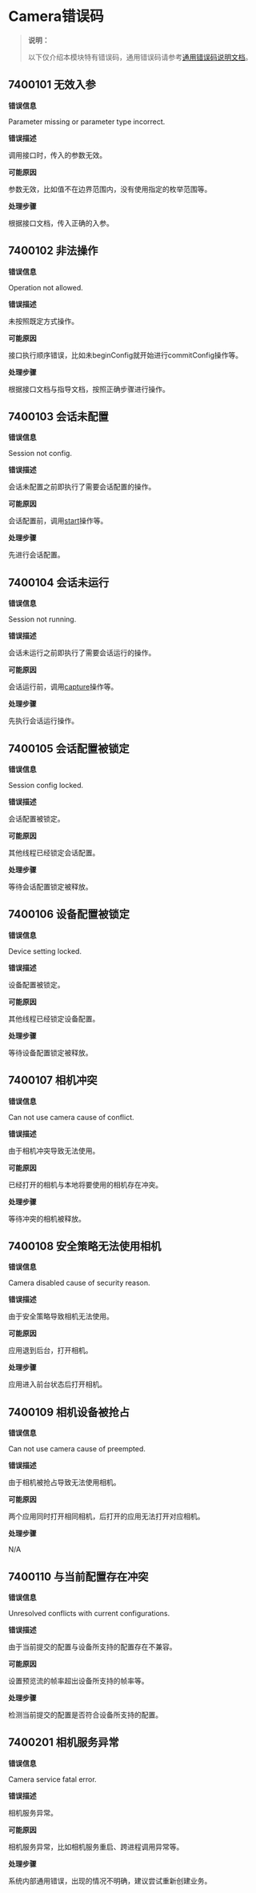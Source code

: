 # Camera错误码
<!--Kit: Camera Kit-->
<!--Subsystem: Multimedia-->
<!--Owner: @qano-->
<!--Designer: @leo_ysl-->
<!--Tester: @xchaosioda-->
<!--Adviser: @zengyawen-->

> **说明：**
>
> 以下仅介绍本模块特有错误码，通用错误码请参考[通用错误码说明文档](../errorcode-universal.md)。

## 7400101 无效入参

**错误信息**

Parameter missing or parameter type incorrect.

**错误描述**

调用接口时，传入的参数无效。

**可能原因**

参数无效，比如值不在边界范围内，没有使用指定的枚举范围等。

**处理步骤**

根据接口文档，传入正确的入参。

## 7400102 非法操作

**错误信息**

Operation not allowed.

**错误描述**

未按照既定方式操作。

**可能原因**

接口执行顺序错误，比如未beginConfig就开始进行commitConfig操作等。

**处理步骤**

根据接口文档与指导文档，按照正确步骤进行操作。

## 7400103 会话未配置

**错误信息**

Session not config.

**错误描述**

会话未配置之前即执行了需要会话配置的操作。

**可能原因**

会话配置前，调用[start](arkts-apis-camera-Session.md#start11-1)操作等。

**处理步骤**

先进行会话配置。

## 7400104 会话未运行

**错误信息**

Session not running.

**错误描述**

会话未运行之前即执行了需要会话运行的操作。

**可能原因**

会话运行前，调用[capture](arkts-apis-camera-PhotoOutput.md#capture)操作等。

**处理步骤**

先执行会话运行操作。

## 7400105 会话配置被锁定

**错误信息**

Session config locked.

**错误描述**

会话配置被锁定。

**可能原因**

其他线程已经锁定会话配置。

**处理步骤**

等待会话配置锁定被释放。

## 7400106 设备配置被锁定

**错误信息**

Device setting locked.

**错误描述**

设备配置被锁定。

**可能原因**

其他线程已经锁定设备配置。

**处理步骤**

等待设备配置锁定被释放。

## 7400107 相机冲突

**错误信息**

Can not use camera cause of conflict.

**错误描述**

由于相机冲突导致无法使用。

**可能原因**

已经打开的相机与本地将要使用的相机存在冲突。

**处理步骤**

等待冲突的相机被释放。

## 7400108 安全策略无法使用相机

**错误信息**

Camera disabled cause of security reason.

**错误描述**

由于安全策略导致相机无法使用。

**可能原因**

应用退到后台，打开相机。

**处理步骤**

应用进入前台状态后打开相机。

## 7400109 相机设备被抢占

**错误信息**

Can not use camera cause of preempted.

**错误描述**

由于相机被抢占导致无法使用相机。

**可能原因**

两个应用同时打开相同相机，后打开的应用无法打开对应相机。

**处理步骤**

N/A

## 7400110 与当前配置存在冲突

**错误信息**

Unresolved conflicts with current configurations.

**错误描述**

由于当前提交的配置与设备所支持的配置存在不兼容。

**可能原因**

设置预览流的帧率超出设备所支持的帧率等。

**处理步骤**

检测当前提交的配置是否符合设备所支持的配置。

## 7400201 相机服务异常

**错误信息**

Camera service fatal error.

**错误描述**

相机服务异常。

**可能原因**

相机服务异常，比如相机服务重启、跨进程调用异常等。

**处理步骤**

系统内部通用错误，出现的情况不明确，建议尝试重新创建业务。
